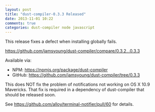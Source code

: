 ```yaml
---
layout: post
title: "dust-compiler-0.3.3 Released"
date: 2013-11-01 10:22
comments: true
categories: dust-compiler node javascript
---
```


This release fixes a defect when installing globally fails.

<https://github.com/jamsyoung/dust-compiler/compare/0.3.2...0.3.3>

Available via:

- NPM: <https://npmjs.org/package/dust-compiler>
- GitHub: <https://github.com/jamsyoung/dust-compiler/tree/0.3.3>

This does NOT fix the problem of notifications not working on OS X 10.9
Mavericks.  That fix is required in a dependency of dust-compiler that should
be released soon.

See <https://github.com/alloy/terminal-notifier/pull/60> for details.


